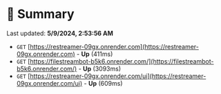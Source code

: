 # 📖 Summary
Last updated: **5/9/2024, 2:53:56 AM**

- `GET` [https://restreamer-09gx.onrender.com](https://restreamer-09gx.onrender.com) - **Up** (411ms)
- `GET` [https://filestreambot-b5k6.onrender.com/](https://filestreambot-b5k6.onrender.com/) - **Up** (3093ms)
- `GET` [https://restreamer-09gx.onrender.com/ui](https://restreamer-09gx.onrender.com/ui) - **Up** (609ms)
